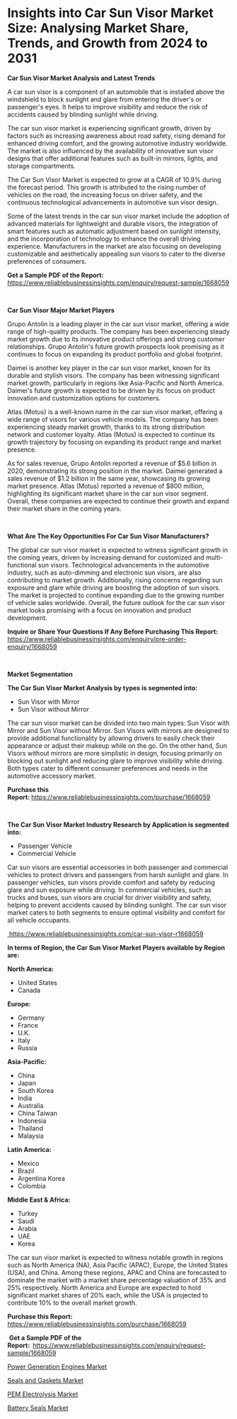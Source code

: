 <p><h1>Insights into Car Sun Visor Market Size: Analysing Market Share, Trends, and Growth from 2024 to 2031</h1></p><p><strong>Car Sun Visor Market Analysis and Latest Trends</strong></p>
<p><p>A car sun visor is a component of an automobile that is installed above the windshield to block sunlight and glare from entering the driver's or passenger's eyes. It helps to improve visibility and reduce the risk of accidents caused by blinding sunlight while driving.</p><p>The car sun visor market is experiencing significant growth, driven by factors such as increasing awareness about road safety, rising demand for enhanced driving comfort, and the growing automotive industry worldwide. The market is also influenced by the availability of innovative sun visor designs that offer additional features such as built-in mirrors, lights, and storage compartments.</p><p>The Car Sun Visor Market is expected to grow at a CAGR of 10.9% during the forecast period. This growth is attributed to the rising number of vehicles on the road, the increasing focus on driver safety, and the continuous technological advancements in automotive sun visor design.</p><p>Some of the latest trends in the car sun visor market include the adoption of advanced materials for lightweight and durable visors, the integration of smart features such as automatic adjustment based on sunlight intensity, and the incorporation of technology to enhance the overall driving experience. Manufacturers in the market are also focusing on developing customizable and aesthetically appealing sun visors to cater to the diverse preferences of consumers.</p></p>
<p><strong>Get a Sample PDF of the Report:&nbsp;</strong> <a href="https://www.reliablebusinessinsights.com/enquiry/request-sample/1668059">https://www.reliablebusinessinsights.com/enquiry/request-sample/1668059</a></p>
<p>&nbsp;</p>
<p><strong>Car Sun Visor Major Market Players</strong></p>
<p><p>Grupo Antolin is a leading player in the car sun visor market, offering a wide range of high-quality products. The company has been experiencing steady market growth due to its innovative product offerings and strong customer relationships. Grupo Antolin's future growth prospects look promising as it continues to focus on expanding its product portfolio and global footprint.</p><p>Daimei is another key player in the car sun visor market, known for its durable and stylish visors. The company has been witnessing significant market growth, particularly in regions like Asia-Pacific and North America. Daimei's future growth is expected to be driven by its focus on product innovation and customization options for customers.</p><p>Atlas (Motus) is a well-known name in the car sun visor market, offering a wide range of visors for various vehicle models. The company has been experiencing steady market growth, thanks to its strong distribution network and customer loyalty. Atlas (Motus) is expected to continue its growth trajectory by focusing on expanding its product range and market presence.</p><p>As for sales revenue, Grupo Antolin reported a revenue of $5.6 billion in 2020, demonstrating its strong position in the market. Daimei generated a sales revenue of $1.2 billion in the same year, showcasing its growing market presence. Atlas (Motus) reported a revenue of $800 million, highlighting its significant market share in the car sun visor segment. Overall, these companies are expected to continue their growth and expand their market share in the coming years.</p></p>
<p>&nbsp;</p>
<p><strong>What Are The Key Opportunities For Car Sun Visor Manufacturers?</strong></p>
<p><p>The global car sun visor market is expected to witness significant growth in the coming years, driven by increasing demand for customized and multi-functional sun visors. Technological advancements in the automotive industry, such as auto-dimming and electronic sun visors, are also contributing to market growth. Additionally, rising concerns regarding sun exposure and glare while driving are boosting the adoption of sun visors. The market is projected to continue expanding due to the growing number of vehicle sales worldwide. Overall, the future outlook for the car sun visor market looks promising with a focus on innovation and product development.</p></p>
<p><strong>Inquire or Share Your Questions If Any Before Purchasing This Report:</strong> <a href="https://www.reliablebusinessinsights.com/enquiry/pre-order-enquiry/1668059">https://www.reliablebusinessinsights.com/enquiry/pre-order-enquiry/1668059</a></p>
<p>&nbsp;</p>
<p><strong>Market Segmentation</strong></p>
<p><strong>The Car Sun Visor Market Analysis by types is segmented into:</strong></p>
<p><ul><li>Sun Visor with Mirror</li><li>Sun Visor without Mirror</li></ul></p>
<p><p>The car sun visor market can be divided into two main types: Sun Visor with Mirror and Sun Visor without Mirror. Sun Visors with mirrors are designed to provide additional functionality by allowing drivers to easily check their appearance or adjust their makeup while on the go. On the other hand, Sun Visors without mirrors are more simplistic in design, focusing primarily on blocking out sunlight and reducing glare to improve visibility while driving. Both types cater to different consumer preferences and needs in the automotive accessory market.</p></p>
<p><strong>Purchase this Report:&nbsp;</strong><a href="https://www.reliablebusinessinsights.com/purchase/1668059">https://www.reliablebusinessinsights.com/purchase/1668059</a></p>
<p>&nbsp;</p>
<p><strong>The Car Sun Visor Market Industry Research by Application is segmented into:</strong></p>
<p><ul><li>Passenger Vehicle</li><li>Commercial Vehicle</li></ul></p>
<p><p>Car sun visors are essential accessories in both passenger and commercial vehicles to protect drivers and passengers from harsh sunlight and glare. In passenger vehicles, sun visors provide comfort and safety by reducing glare and sun exposure while driving. In commercial vehicles, such as trucks and buses, sun visors are crucial for driver visibility and safety, helping to prevent accidents caused by blinding sunlight. The car sun visor market caters to both segments to ensure optimal visibility and comfort for all vehicle occupants.</p></p>
<p><a href="https://www.reliablebusinessinsights.com/car-sun-visor-r1668059">&nbsp;https://www.reliablebusinessinsights.com/car-sun-visor-r1668059</a></p>
<p><strong>In terms of Region, the Car Sun Visor Market Players available by Region are:</strong></p>
<p>
    <p> <strong> North America: </strong>
        <ul>
            <li>United States</li>
            <li>Canada</li>
        </ul>
        </p> 
    <p> <strong> Europe: </strong>
        <ul>
            <li>Germany</li>
            <li>France</li>
            <li>U.K.</li>
            <li>Italy</li>
            <li>Russia</li>
        </ul>
        </p> 
    <p> <strong> Asia-Pacific: </strong>
        <ul>
            <li>China</li>
            <li>Japan</li>
            <li>South Korea</li>
            <li>India</li>
            <li>Australia</li>
            <li>China Taiwan</li>
            <li>Indonesia</li>
            <li>Thailand</li>
            <li>Malaysia</li>
        </ul>
        </p> 
    <p> <strong> Latin America: </strong>
        <ul>
            <li>Mexico</li>
            <li>Brazil</li>
            <li>Argentina Korea</li>
            <li>Colombia</li>
        </ul>
        </p> 
    <p> <strong> Middle East & Africa: </strong>
        <ul>
            <li>Turkey</li>
            <li>Saudi</li>
            <li>Arabia</li>
            <li>UAE</li>
            <li>Korea</li>
        </ul>
    </p>
    </p>
<p><p>The car sun visor market is expected to witness notable growth in regions such as North America (NA), Asia Pacific (APAC), Europe, the United States (USA), and China. Among these regions, APAC and China are forecasted to dominate the market with a market share percentage valuation of 35% and 25% respectively. North America and Europe are expected to hold significant market shares of 20% each, while the USA is projected to contribute 10% to the overall market growth.</p></p>
<p><strong>Purchase this Report: </strong><a href="https://www.reliablebusinessinsights.com/purchase/1668059">https://www.reliablebusinessinsights.com/purchase/1668059</a></p>
<p>&nbsp;<strong>Get a Sample PDF of the Report:&nbsp;&nbsp;</strong><a href="https://www.reliablebusinessinsights.com/enquiry/request-sample/1668059">https://www.reliablebusinessinsights.com/enquiry/request-sample/1668059</a></p>
<p><strong></strong></p>
<p><p><a href="https://github.com/msLonKoss78/Market-Research-Report-List-1/blob/main/power-generation-engines-market.md">Power Generation Engines Market</a></p><p><a href="https://github.com/drzsklfn31/Market-Research-Report-List-1/blob/main/seals-and-gaskets-market.md">Seals and Gaskets Market</a></p><p><a href="https://github.com/bmorecock/Market-Research-Report-List-4/blob/main/pem-electrolysis-market.md">PEM Electrolysis Market</a></p><p><a href="https://github.com/lairestrong/Market-Research-Report-List-1/blob/main/battery-seals-market.md">Battery Seals Market</a></p></p>